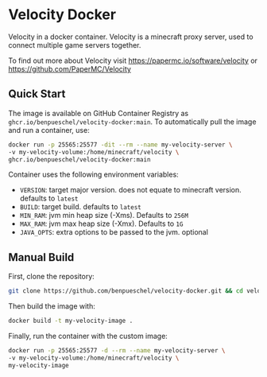 # Velocity Docker

Velocity in a docker container.
Velocity is a minecraft proxy server, used to connect multiple game servers together.

To find out more about Velocity visit https://papermc.io/software/velocity or https://github.com/PaperMC/Velocity

## Quick Start

The image is available on GitHub Container Registry as `ghcr.io/benpueschel/velocity-docker:main`.
To automatically pull the image and run a container, use:
```sh
docker run -p 25565:25577 -dit --rm --name my-velocity-server \
-v my-velocity-volume:/home/minecraft/velocity \
ghcr.io/benpueschel/velocity-docker:main
```

Container uses the following environment variables:
- `VERSION`: target major version. does not equate to minecraft version. defaults to `latest`
- `BUILD`: target build. defaults to `latest`
- `MIN_RAM`: jvm min heap size (-Xms). Defaults to `256M`
- `MAX_RAM`: jvm max heap size (-Xmx). Defaults to `1G`
- `JAVA_OPTS`: extra options to be passed to the jvm. optional

## Manual Build

First, clone the repository:
```sh
git clone https://github.com/benpueschel/velocity-docker.git && cd velocity-docker
```

Then build the image with:
```sh
docker build -t my-velocity-image .
```

Finally, run the container with the custom image:
```sh
docker run -p 25565:25577 -d --rm --name my-velocity-server \
-v my-velocity-volume:/home/minecraft/velocity \
my-velocity-image
```

